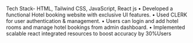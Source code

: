   Tech Stack- HTML, Tailwind CSS, JavaScript, React js
•	Developed a functional Hotel booking website with exclusive UI features.
•	Used CLERK for user authentication & management.
•	Users can login and add hotel rooms and manage hotel bookings from admin dashboard.
•	Implemented scalable react integrated resources to boost accuracy by 30%Users 
